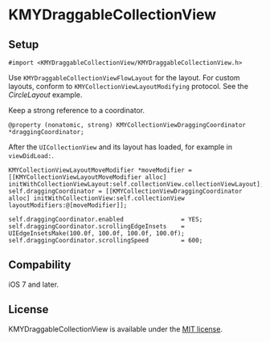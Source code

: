 KMYDraggableCollectionView
=====================================

## Setup

```objc
#import <KMYDraggableCollectionView/KMYDraggableCollectionView.h>
```

Use `KMYDraggableCollectionViewFlowLayout` for the layout. 
For custom layouts, conform to `KMYCollectionViewLayoutModifying` protocol. See the _CircleLayout_ example. 

Keep a strong reference to a coordinator.

```objc
@property (nonatomic, strong) KMYCollectionViewDraggingCoordinator *draggingCoordinator;
```

After the `UICollectionView` and its layout has loaded, for example in `viewDidLoad:`.

```objc
KMYCollectionViewLayoutMoveModifier *moveModifier = [[KMYCollectionViewLayoutMoveModifier alloc] initWithCollectionViewLayout:self.collectionView.collectionViewLayout];
self.draggingCoordinator = [[KMYCollectionViewDraggingCoordinator alloc] initWithCollectionView:self.collectionView layoutModifiers:@[moveModifier]];

self.draggingCoordinator.enabled                = YES;
self.draggingCoordinator.scrollingEdgeInsets    = UIEdgeInsetsMake(100.0f, 100.0f, 100.0f, 100.0f);
self.draggingCoordinator.scrollingSpeed         = 600;

```

## Compability

iOS 7 and later.

## License

KMYDraggableCollectionView is available under the [MIT license](LICENSE).
